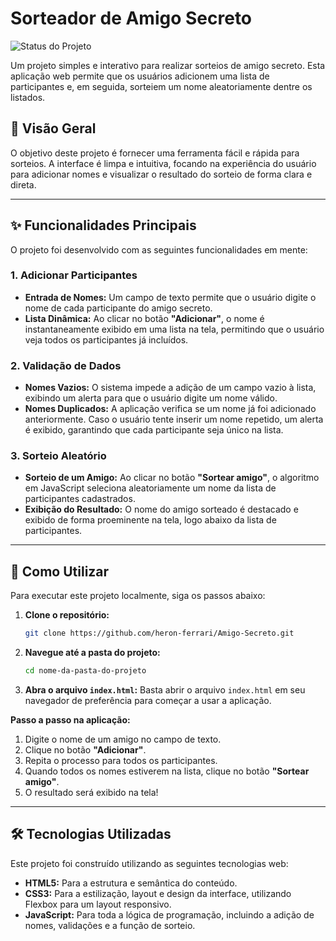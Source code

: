 # Sorteador de Amigo Secreto

![Status do Projeto](https://img.shields.io/badge/Status-Concluído-brightgreen)

Um projeto simples e interativo para realizar sorteios de amigo secreto. Esta aplicação web permite que os usuários adicionem uma lista de participantes e, em seguida, sorteiem um nome aleatoriamente dentre os listados.

## 🎯 Visão Geral

O objetivo deste projeto é fornecer uma ferramenta fácil e rápida para sorteios. A interface é limpa e intuitiva, focando na experiência do usuário para adicionar nomes e visualizar o resultado do sorteio de forma clara e direta.

---

## ✨ Funcionalidades Principais

O projeto foi desenvolvido com as seguintes funcionalidades em mente:

### 1. Adicionar Participantes
-   **Entrada de Nomes:** Um campo de texto permite que o usuário digite o nome de cada participante do amigo secreto.
-   **Lista Dinâmica:** Ao clicar no botão **"Adicionar"**, o nome é instantaneamente exibido em uma lista na tela, permitindo que o usuário veja todos os participantes já incluídos.

### 2. Validação de Dados
-   **Nomes Vazios:** O sistema impede a adição de um campo vazio à lista, exibindo um alerta para que o usuário digite um nome válido.
-   **Nomes Duplicados:** A aplicação verifica se um nome já foi adicionado anteriormente. Caso o usuário tente inserir um nome repetido, um alerta é exibido, garantindo que cada participante seja único na lista.

### 3. Sorteio Aleatório
-   **Sorteio de um Amigo:** Ao clicar no botão **"Sortear amigo"**, o algoritmo em JavaScript seleciona aleatoriamente um nome da lista de participantes cadastrados.
-   **Exibição do Resultado:** O nome do amigo sorteado é destacado e exibido de forma proeminente na tela, logo abaixo da lista de participantes.

---

## 🚀 Como Utilizar

Para executar este projeto localmente, siga os passos abaixo:

1.  **Clone o repositório:**
    ```bash
    git clone https://github.com/heron-ferrari/Amigo-Secreto.git
    ```

2.  **Navegue até a pasta do projeto:**
    ```bash
    cd nome-da-pasta-do-projeto
    ```

3.  **Abra o arquivo `index.html`:**
    Basta abrir o arquivo `index.html` em seu navegador de preferência para começar a usar a aplicação.

**Passo a passo na aplicação:**
1.  Digite o nome de um amigo no campo de texto.
2.  Clique no botão **"Adicionar"**.
3.  Repita o processo para todos os participantes.
4.  Quando todos os nomes estiverem na lista, clique no botão **"Sortear amigo"**.
5.  O resultado será exibido na tela!

---

## 🛠️ Tecnologias Utilizadas

Este projeto foi construído utilizando as seguintes tecnologias web:

-   **HTML5:** Para a estrutura e semântica do conteúdo.
-   **CSS3:** Para a estilização, layout e design da interface, utilizando Flexbox para um layout responsivo.
-   **JavaScript:** Para toda a lógica de programação, incluindo a adição de nomes, validações e a função de sorteio.
